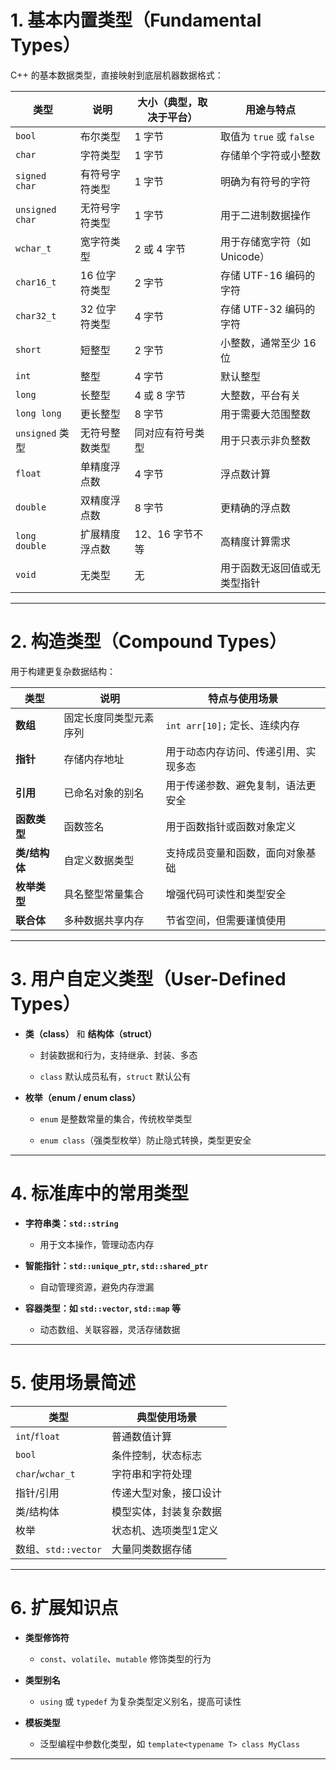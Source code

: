 
# 1\. 基本内置类型（Fundamental Types）

C++ 的基本数据类型，直接映射到底层机器数据格式：

| 类型              | 说明       | 大小（典型，取决于平台） | 用途与特点                |
| --------------- | -------- | ------------ | -------------------- |
| `bool`          | 布尔类型     | 1 字节         | 取值为 `true` 或 `false` |
| `char`          | 字符类型     | 1 字节         | 存储单个字符或小整数           |
| `signed char`   | 有符号字符类型  | 1 字节         | 明确为有符号的字符            |
| `unsigned char` | 无符号字符类型  | 1 字节         | 用于二进制数据操作            |
| `wchar_t`       | 宽字符类型    | 2 或 4 字节     | 用于存储宽字符（如 Unicode）   |
| `char16_t`      | 16 位字符类型 | 2 字节         | 存储 UTF-16 编码的字符      |
| `char32_t`      | 32 位字符类型 | 4 字节         | 存储 UTF-32 编码的字符      |
| `short`         | 短整型      | 2 字节         | 小整数，通常至少 16 位        |
| `int`           | 整型       | 4 字节         | 默认整型                 |
| `long`          | 长整型      | 4 或 8 字节     | 大整数，平台有关             |
| `long long`     | 更长整型     | 8 字节         | 用于需要大范围整数            |
| `unsigned` 类型   | 无符号整数类型  | 同对应有符号类型     | 用于只表示非负整数            |
| `float`         | 单精度浮点数   | 4 字节         | 浮点数计算                |
| `double`        | 双精度浮点数   | 8 字节         | 更精确的浮点数              |
| `long double`   | 扩展精度浮点数  | 12、16 字节不等   | 高精度计算需求              |
| `void`          | 无类型      | 无            | 用于函数无返回值或无类型指针       |

---

# 2\. 构造类型（Compound Types）

用于构建更复杂数据结构：

| 类型        | 说明          | 特点与使用场景                |
| --------- | ----------- | ---------------------- |
| **数组**    | 固定长度同类型元素序列 | `int arr[10];` 定长、连续内存 |
| **指针**    | 存储内存地址      | 用于动态内存访问、传递引用、实现多态     |
| **引用**    | 已命名对象的别名    | 用于传递参数、避免复制，语法更安全      |
| **函数类型**  | 函数签名        | 用于函数指针或函数对象定义          |
| **类/结构体** | 自定义数据类型     | 支持成员变量和函数，面向对象基础       |
| **枚举类型**  | 具名整型常量集合    | 增强代码可读性和类型安全           |
| **联合体**   | 多种数据共享内存    | 节省空间，但需要谨慎使用           |

---

# 3\. 用户自定义类型（User-Defined Types）

-   **类（class）** 和 **结构体（struct）**
    
    -   封装数据和行为，支持继承、封装、多态
        
    -   `class` 默认成员私有，`struct` 默认公有
        
-   **枚举（enum / enum class）**
    
    -   `enum` 是整数常量的集合，传统枚举类型
        
    -   `enum class`（强类型枚举）防止隐式转换，类型更安全
        

---

# 4\. 标准库中的常用类型

-   **字符串类：`std::string`**
    
    -   用于文本操作，管理动态内存
        
-   **智能指针：`std::unique_ptr`, `std::shared_ptr`**
    
    -   自动管理资源，避免内存泄漏
        
-   **容器类型：如 `std::vector`, `std::map` 等**
    
    -   动态数组、关联容器，灵活存储数据
        

---

# 5\. 使用场景简述

| 类型               | 典型使用场景      |
| ---------------- | ----------- |
| `int`/`float`    | 普通数值计算      |
| `bool`           | 条件控制，状态标志   |
| `char`/`wchar_t` | 字符串和字符处理    |
| 指针/引用            | 传递大型对象，接口设计 |
| 类/结构体            | 模型实体，封装复杂数据 |
| 枚举               | 状态机、选项类型1定义 |
| 数组、`std::vector` | 大量同类数据存储    |

---

# 6\. 扩展知识点

-   **类型修饰符**
    
    -   `const`、`volatile`、`mutable` 修饰类型的行为
        
-   **类型别名**
    
    -   `using` 或 `typedef` 为复杂类型定义别名，提高可读性
        
-   **模板类型**
    
    -   泛型编程中参数化类型，如 `template<typename T> class MyClass`
        

---
